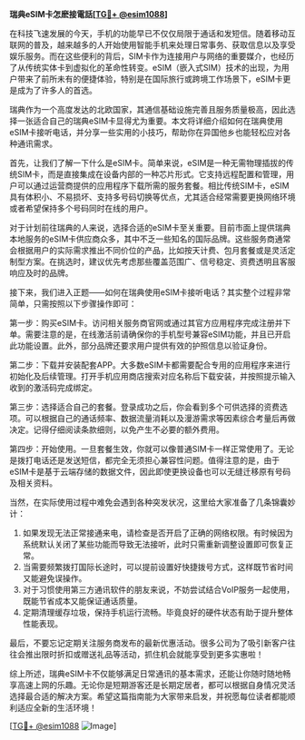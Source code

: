**瑞典eSIM卡怎麽接電話[[TG💪+ @esim1088](https://t.me/s/esim1088)]**

在科技飞速发展的今天，手机的功能早已不仅仅局限于通话和发短信。随着移动互联网的普及，越来越多的人开始使用智能手机来处理日常事务、获取信息以及享受娱乐服务。而在这些便利的背后，SIM卡作为连接用户与网络的重要媒介，也经历了从传统实体卡到虚拟化的革命性转变。eSIM（嵌入式SIM）技术的出现，为用户带来了前所未有的便捷体验，特别是在国际旅行或跨境工作场景下，eSIM卡更是成为了许多人的首选。

瑞典作为一个高度发达的北欧国家，其通信基础设施完善且服务质量极高，因此选择一张适合自己的瑞典eSIM卡显得尤为重要。本文将详细介绍如何在瑞典使用eSIM卡接听电话，并分享一些实用的小技巧，帮助你在异国他乡也能轻松应对各种通讯需求。

首先，让我们了解一下什么是eSIM卡。简单来说，eSIM是一种无需物理插拔的传统SIM卡，而是直接集成在设备内部的一种芯片形式。它支持远程配置和管理，用户可以通过运营商提供的应用程序下载所需的服务套餐。相比传统SIM卡，eSIM具有体积小、不易损坏、支持多号码切换等优点，尤其适合经常需要更换网络环境或者希望保持多个号码同时在线的用户。

对于计划前往瑞典的人来说，选择合适的eSIM卡至关重要。目前市面上提供瑞典本地服务的eSIM卡供应商众多，其中不乏一些知名的国际品牌。这些服务商通常会根据用户的实际需求推出不同价位的产品，比如按天计费、包月套餐或是灵活定制型方案。在挑选时，建议优先考虑那些覆盖范围广、信号稳定、资费透明且客服响应及时的品牌。

接下来，我们进入正题——如何在瑞典使用eSIM卡接听电话？其实整个过程非常简单，只需按照以下步骤操作即可：

第一步：购买eSIM卡。访问相关服务商官网或通过其官方应用程序完成注册并下单。需要注意的是，在线激活前请确保你的手机型号兼容eSIM功能，并且已开启此功能设置。此外，部分品牌还要求用户提供有效的护照信息以验证身份。

第二步：下载并安装配套APP。大多数eSIM卡都需要配合专用的应用程序来进行初始化及后续管理。打开手机应用商店搜索对应名称后下载安装，并按照提示输入收到的激活码完成绑定。

第三步：选择适合自己的套餐。登录成功之后，你会看到多个可供选择的资费选项。可以根据自己的通话频率、数据流量消耗以及漫游需求等因素综合考量后再做决定。记得仔细阅读条款细则，以免产生不必要的额外费用。

第四步：开始使用。一旦套餐生效，你就可以像普通SIM卡一样正常使用了。无论是拨打电话还是发送短信，都完全无须担心兼容性问题。值得注意的是，由于eSIM卡是基于云端存储的数据文件，因此即使更换设备也可以无缝迁移原有号码及相关资料。

当然，在实际使用过程中难免会遇到各种突发状况，这里给大家准备了几条锦囊妙计：

1. 如果发现无法正常接通来电，请检查是否开启了正确的网络权限。有时候因为系统默认关闭了某些功能而导致无法接听，此时只需重新调整设置即可恢复正常。
2. 当需要频繁拨打国际长途时，可以提前设置好快捷拨号方式，这样既节省时间又能避免误操作。
3. 对于习惯使用第三方通讯软件的朋友来说，不妨尝试结合VoIP服务一起使用，既能节省成本又能保证通话质量。
4. 定期清理缓存垃圾，保持手机运行流畅。毕竟良好的硬件状态有助于提升整体性能表现。

最后，不要忘记定期关注服务商发布的最新优惠活动。很多公司为了吸引新客户往往会推出限时折扣或赠送礼品等活动，抓住机会就能享受到更多实惠啦！

综上所述，瑞典eSIM卡不仅能够满足日常通讯的基本需求，还能让你随时随地畅享高速上网的乐趣。无论你是短期游客还是长期定居者，都可以根据自身情况灵活选择最合适的解决方案。希望这篇指南能为大家带来启发，并祝愿每位读者都能顺利适应全新的生活环境！ 

[[TG💪+ @esim1088](https://t.me/s/esim1088) ![Image](https://i.postimg.cc/4NQfJmqS/Snipaste-2025-05-13-00-14-12.png)]